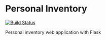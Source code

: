 # Personal Inventory

[![Build Status](https://travis-ci.com/marcegeek/personal-inventory.svg?branch=refactoring)](https://travis-ci.com/marcegeek/personal-inventory)

Personal inventory web application with Flask
